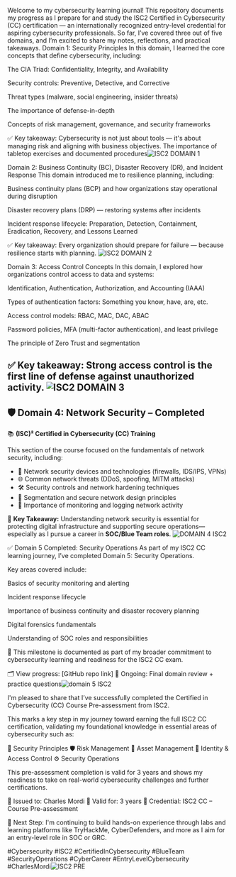 Welcome to my cybersecurity learning journal! This repository documents my progress as I prepare for and study the ISC2 Certified in Cybersecurity (CC) certification — an internationally recognized entry-level credential for aspiring cybersecurity professionals.
So far, I’ve covered three out of five domains, and I’m excited to share my notes, reflections, and practical takeaways.
 Domain 1: Security Principles
In this domain, I learned the core concepts that define cybersecurity, including:

The CIA Triad: Confidentiality, Integrity, and Availability

Security controls: Preventive, Detective, and Corrective

Threat types (malware, social engineering, insider threats)

The importance of defense-in-depth

Concepts of risk management, governance, and security frameworks

✅ Key takeaway: Cybersecurity is not just about tools — it's about managing risk and aligning with business objectives.
The importance of tabletop exercises and documented procedures![ISC2 DOMAIN 1](https://github.com/user-attachments/assets/51fbef8f-53a6-48e8-86d4-8438fe3f348d)


Domain 2: Business Continuity (BC), Disaster Recovery (DR), and Incident Response
This domain introduced me to resilience planning, including:

Business continuity plans (BCP) and how organizations stay operational during disruption

Disaster recovery plans (DRP) — restoring systems after incidents

Incident response lifecycle: Preparation, Detection, Containment, Eradication, Recovery, and Lessons Learned



✅ Key takeaway: Every organization should prepare for failure — because resilience starts with planning.
![ISC2 DOMAIN 2](https://github.com/user-attachments/assets/7edb2484-b472-4693-812e-6d06e20fc315)


 Domain 3: Access Control Concepts
In this domain, I explored how organizations control access to data and systems:

Identification, Authentication, Authorization, and Accounting (IAAA)

Types of authentication factors: Something you know, have, are, etc.

Access control models: RBAC, MAC, DAC, ABAC

Password policies, MFA (multi-factor authentication), and least privilege

The principle of Zero Trust and segmentation

✅ Key takeaway: Strong access control is the first line of defense against unauthorized activity.
![ISC2 DOMAIN 3](https://github.com/user-attachments/assets/e78fb002-72f1-4342-88d8-8b7e8c0ef53e)
---

## 🛡️ Domain 4: Network Security – Completed

📚 **(ISC)² Certified in Cybersecurity (CC) Training**

This section of the course focused on the fundamentals of network security, including:

- 🔐 Network security devices and technologies (firewalls, IDS/IPS, VPNs)
- 🌐 Common network threats (DDoS, spoofing, MITM attacks)
- 🛠️ Security controls and network hardening techniques
- 🧱 Segmentation and secure network design principles
- 🔄 Importance of monitoring and logging network activity

📌 **Key Takeaway:** Understanding network security is essential for protecting digital infrastructure and supporting secure operations—especially as I pursue a career in **SOC/Blue Team roles**.
![DOMAIN 4 ISC2](https://github.com/user-attachments/assets/52fc3cf2-a32a-414c-b095-e8de1adadddd)

✅ Domain 5 Completed: Security Operations
As part of my ISC2 CC learning journey, I’ve completed Domain 5: Security Operations.

Key areas covered include:

Basics of security monitoring and alerting

Incident response lifecycle

Importance of business continuity and disaster recovery planning

Digital forensics fundamentals

Understanding of SOC roles and responsibilities

📌 This milestone is documented as part of my broader commitment to cybersecurity learning and readiness for the ISC2 CC exam.

🗂️ View progress: [GitHub repo link]
🧠 Ongoing: Final domain review + practice questions![domain 5 ISC2](https://github.com/user-attachments/assets/bccd6577-d85c-4fd5-a6c9-47832d128e3c)

I'm pleased to share that I’ve successfully completed the Certified in Cybersecurity (CC) Course Pre-assessment from ISC2.

This marks a key step in my journey toward earning the full ISC2 CC certification, validating my foundational knowledge in essential areas of cybersecurity such as:

🔐 Security Principles
🛡️ Risk Management
💾 Asset Management
👤 Identity & Access Control
⚙️ Security Operations

This pre-assessment completion is valid for 3 years and shows my readiness to take on real-world cybersecurity challenges and further certifications.

📄 Issued to: Charles Mordi
📅 Valid for: 3 years
🎯 Credential: ISC2 CC – Course Pre-assessment

🧠 Next Step: I'm continuing to build hands-on experience through labs and learning platforms like TryHackMe, CyberDefenders, and more as I aim for an entry-level role in SOC or GRC.

#Cybersecurity #ISC2 #CertifiedInCybersecurity #BlueTeam #SecurityOperations #CyberCareer #EntryLevelCybersecurity #CharlesMordi![ISC2 PRE](https://github.com/user-attachments/assets/e082bd65-69e8-484f-a3ed-079f6928c9bd)


